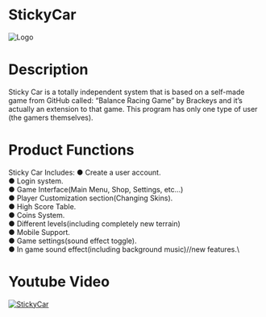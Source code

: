 # StickyCar
![Logo](https://raw.githubusercontent.com/sagiweizmann/StickyCar/master/logo.png)
# Description 

Sticky Car is a totally independent system that is based on a self-made game from GitHub called: “Balance Racing Game” by Brackeys and it’s actually an extension to that game. This program has only one type of user (the gamers themselves).
# Product Functions

Sticky Car Includes:
●	Create a user account.\
●	Login system.\
●	Game Interface(Main Menu, Shop, Settings, etc…)\
●	Player Customization section(Changing Skins).\
●	High Score Table.\
●	Coins System.\
●	Different levels(including completely new terrain)\
●	Mobile Support.\
●	Game settings(sound effect toggle).\
●	In game sound effect(including background music)//new features.\

# Youtube Video
[![StickyCar](https://yt-embed.herokuapp.com/embed?v=tZ9LnY5Wp6M)](https://www.youtube.com/watch?v=tZ9LnY5Wp6M "StickyCar")

